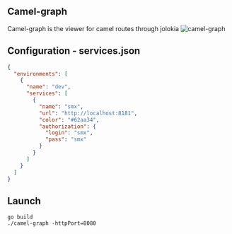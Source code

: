 ## Camel-graph
Camel-graph is the viewer for camel routes through jolokia
![camel-graph](https://user-images.githubusercontent.com/884337/50089472-812aca00-0238-11e9-8988-eb70b665ef81.png)
## Configuration - services.json
```json
{
  "environments": [
    {
      "name": "dev",
      "services": [
        {
          "name": "smx",
          "url": "http://localhost:8181",
          "color": "#62aa34",
          "authorization": {
            "login": "smx",
            "pass": "smx"
          }
        }
      ]
    }
  ]
}

```
## Launch
```
go build
./camel-graph -httpPort=8080
```
